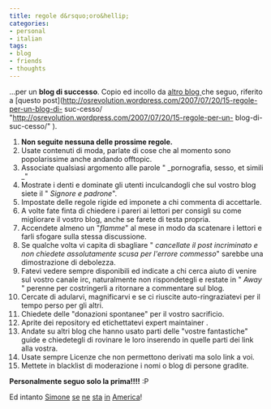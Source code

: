 ```yaml
---
title: regole d&rsquo;oro&hellip;
categories:
- personal
- italian
tags:
- blog
- friends
- thoughts
---
```

...per un **blog di successo**. Copio ed incollo da [altro blog
](http://osrevolution.wordpress.com "http://osrevolution.wordpress.com" )che
seguo, riferito a [questo
post](http://osrevolution.wordpress.com/2007/07/20/15-regole-per-un-blog-di-
suc-cesso/ "http://osrevolution.wordpress.com/2007/07/20/15-regole-per-un-
blog-di-suc-cesso/" ).

  1. **Non seguite nessuna delle prossime regole.**
  2. Usate contenuti di moda, parlate di cose che al momento sono popolarissime anche andando offtopic.
  3. Associate qualsiasi argomento alle parole " _pornografia, sesso, et simili _"
  4. Mostrate i denti e dominate gli utenti inculcandogli che sul vostro blog siete il " _Signore e padrone_".
  5. Impostate delle regole rigide ed imponete a chi commenta di accettarle.
  6. A volte fate finta di chiedere i pareri ai lettori per consigli su come migliorare il vostro blog, anche se farete di testa propria.
  7. Accendete almeno un "_flamme_" al mese in modo da scatenare i lettori e farli sfogare sulla stessa discussione.
  8. Se qualche volta vi capita di sbagliare " _cancellate il post incriminato e non chiedete assolutamente scusa per l'errore commesso_" sarebbe una dimostrazione di debolezza.
  9. Fatevi vedere sempre disponibili ed indicate a chi cerca aiuto di venire sul vostro canale irc, naturalmente non rispondetegli e restate in " _Away_ " perenne per costringerli a ritornare a commentare sul blog.
  10. Cercate di adularvi, magnificarvi e se ci riuscite auto-ringraziatevi per il tempo perso per gli altri.
  11. Chiedete delle "donazioni spontanee" per il vostro sacrificio.
  12. Aprite dei repository ed etichettatevi expert maintainer .
  13. Andate su altri blog che hanno usato parti delle "vostre fantastiche" guide e chiedetegli di rovinare le loro inserendo in quelle parti dei link alla vostra.
  14. Usate sempre Licenze che non permettono derivati ma solo link a voi.
  15. Mettete in blacklist di moderazione i nomi o blog di persone gradite.
  
**Personalmente seguo solo la prima!!!!** :P

Ed intanto [Simone](http://ubuntista.wordpress.com/ "http://ubuntista.wordpress.com/" )
[se](http://ubuntista.wordpress.com/2007/07/18/18-luglio-ore-1030-italiane-arrivo-a-san-francisco/ "http://ubuntista.wordpress.com/2007/07/18/18-luglio-ore-1030-italiane-arrivo-a-san-francisco/" )
[ne](http://ubuntista.wordpress.com/2007/07/18/18-luglio-ore-2030-italiane-incontro-con-philip/ "http://ubuntista.wordpress.com/2007/07/18/18-luglio-ore-2030-italiane-incontro-con-philip/" )
[sta](http://ubuntista.wordpress.com/2007/07/20/20-luglio-ore-1530-ore-0030-italiane-21-luglio-addio-googleplex/ "http://ubuntista.wordpress.com/2007/07/20/20-luglio-ore-1530-ore-0030-italiane-21-luglio-addio-googleplex/" )
[in](http://ubuntista.wordpress.com/2007/07/19/19-luglio-ore-0400-italiane-fantastico/ "http://ubuntista.wordpress.com/2007/07/19/19-luglio-ore-0400-italiane-fantastico/" )
[America](http://ubuntista.wordpress.com/2007/07/19/20-luglio-ore-530-ore-1430-italiane-alba-al-golden-gate/ "http://ubuntista.wordpress.com/2007/07/19/20-luglio-ore-530-ore-1430-italiane-alba-al-golden-gate/" )!

